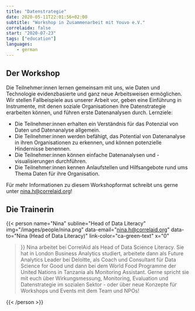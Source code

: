 ```yaml
---
title: "Datenstrategie"
date: 2020-05-11T22:01:56+02:00
subtitle: "Workshop in Zusammenarbeit mit Youvo e.V."
correlaidx: false
start: "2020-07-23"
tags: ["education"]
languages: 
    - german
---
```


## Der Workshop
Die Teilnehmer:innen lernen gemeinsam mit uns, wie Daten und Technologie evidenzbasierte und ganz neue Arbeitsweisen ermöglichen. Wir stellen Fallbeispiele aus unserer Arbeit vor, geben eine Einführung in Instrumente, mit denen soziale Organisationen ihre Datenstrategie erarbeiten können, und führen erste Datenanalysen durch.
Lernziele:
- Die Teilnehmer:innen erhalten ein Verständnis für das Potenzial von Daten und Datenanalyse allgemein.
- Die Teilnehmer:innen werden befähigt, das Potential von Datenanalyse in ihren Organisationen zu erkennen, und können potenzielle Hindernisse benennen.
- Die Teilnehmer:innen können einfache Datenanalysen und -visualisierungen durchführen.
- Die Teilnehmer:innen kennen Anlaufstellen und Hilfsangebote rund ums Thema Daten für ihre Organisation.

Für mehr Informationen zu diesem Workshopformat schreibt uns gerne unter [nina.h@correlaid.org](mailto:nina.h@correlaid.org)!


## Die Trainerin

{{< person 
    name="Nina"
    subline="Head of Data Literacy"
    img="/images/people/nina.png"
    data-email="nina.h@correlaid.org"
    data-to="Nina (Head of Data Literacy)"
    link-color="ca-green-text"
    x="0"
>}}
    Nina arbeitet bei CorrelAid als Head of Data Science Literacy. Sie hat in London Business Analytics studiert, arbeitete dann als Future Analytics Leader bei Deloitte, als Coach und Consultant für Data Science for Good und dann bei dem World Food Programme der United Nations  in Tanzania als Monitoring Assistant. Gerne spricht sie mit euch über Wirkungsmessung, Monitoring, Evaluation und Datenstrategie im sozialen Sektor - oder über neue Konzepte für Workshops und Events mit dem Team und NPOs!

{{< /person >}}
